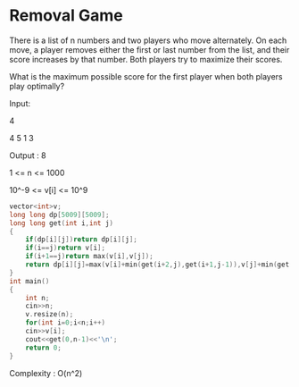 # Removal Game

There is a list of n numbers and two players who move alternately. On each move, a player removes either the first or last number
from the list, and their score increases by that number. Both players try to maximize their scores.
    
What is the maximum possible score for the first player when both players play optimally?
    
Input:

4
    
4 5 1 3
    
Output : 8

1 <= n <= 1000
    
10^-9 <= v[i] <= 10^9
   
```cpp
vector<int>v;
long long dp[5009][5009];
long long get(int i,int j)
{
    if(dp[i][j])return dp[i][j];
    if(i==j)return v[i];
    if(i+1==j)return max(v[i],v[j]);
    return dp[i][j]=max(v[i]+min(get(i+2,j),get(i+1,j-1)),v[j]+min(get(i,j-2),get(i+1,j-1)));
}
int main()
{
    int n;
    cin>>n;
    v.resize(n);
    for(int i=0;i<n;i++)
    cin>>v[i];
    cout<<get(0,n-1)<<'\n';
    return 0;
}
```
Complexity : O(n^2)
